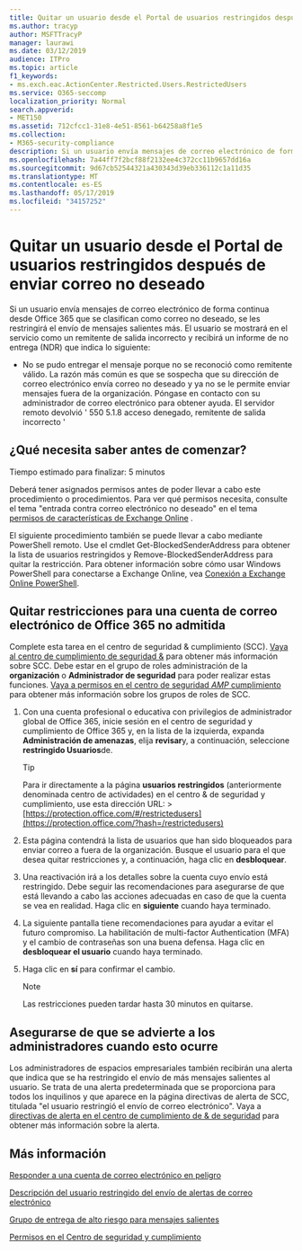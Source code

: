 ```yaml
---
title: Quitar un usuario desde el Portal de usuarios restringidos después de enviar correo no deseado
ms.author: tracyp
author: MSFTTracyP
manager: laurawi
ms.date: 03/12/2019
audience: ITPro
ms.topic: article
f1_keywords:
- ms.exch.eac.ActionCenter.Restricted.Users.RestrictedUsers
ms.service: O365-seccomp
localization_priority: Normal
search.appverid:
- MET150
ms.assetid: 712cfcc1-31e8-4e51-8561-b64258a8f1e5
ms.collection:
- M365-security-compliance
description: Si un usuario envía mensajes de correo electrónico de forma continua desde Office 365 que se clasifican como correo no deseado, se les restringirá el envío de mensajes adicionales.
ms.openlocfilehash: 7a44ff7f2bcf88f2132ee4c372cc11b9657dd16a
ms.sourcegitcommit: 9d67cb52544321a430343d39eb336112c1a11d35
ms.translationtype: MT
ms.contentlocale: es-ES
ms.lasthandoff: 05/17/2019
ms.locfileid: "34157252"
---
```

# <a name="removing-a-user-from-the-restricted-users-portal-after-sending-spam-email"></a>Quitar un usuario desde el Portal de usuarios restringidos después de enviar correo no deseado

Si un usuario envía mensajes de correo electrónico de forma continua desde Office 365 que se clasifican como correo no deseado, se les restringirá el envío de mensajes salientes más. El usuario se mostrará en el servicio como un remitente de salida incorrecto y recibirá un informe de no entrega (NDR) que indica lo siguiente:

- No se pudo entregar el mensaje porque no se reconoció como remitente válido. La razón más común es que se sospecha que su dirección de correo electrónico envía correo no deseado y ya no se le permite enviar mensajes fuera de la organización. Póngase en contacto con su administrador de correo electrónico para obtener ayuda. El servidor remoto devolvió ' 550 5.1.8 acceso denegado, remitente de salida incorrecto '

## <a name="what-do-you-need-to-know-before-you-begin"></a>¿Qué necesita saber antes de comenzar?
<a name="sectionSection0"> </a>

Tiempo estimado para finalizar: 5 minutos
  
Deberá tener asignados permisos antes de poder llevar a cabo este procedimiento o procedimientos. Para ver qué permisos necesita, consulte el tema "entrada contra correo electrónico no deseado" en el tema [permisos de características de Exchange Online](http://technet.microsoft.com/library/15073ce1-0917-403b-8839-02a2ebc96e16.aspx) .

El siguiente procedimiento también se puede llevar a cabo mediante PowerShell remoto. Use el cmdlet Get-BlockedSenderAddress para obtener la lista de usuarios restringidos y Remove-BlockedSenderAddress para quitar la restricción. Para obtener información sobre cómo usar Windows PowerShell para conectarse a Exchange Online, vea [Conexión a Exchange Online PowerShell](https://go.microsoft.com/fwlink/p/?linkid=396554).

## <a name="remove-restrictions-for-a-blocked-office-365-email-account"></a>Quitar restricciones para una cuenta de correo electrónico de Office 365 no admitida

Complete esta tarea en el centro de seguridad & cumplimiento (SCC). [Vaya al centro de cumplimiento de seguridad &](go-to-the-securitycompliance-center.md) para obtener más información sobre SCC. Debe estar en el grupo de roles administración de la **organización** o **Administrador de seguridad** para poder realizar estas funciones. [Vaya a permisos en el centro de seguridad _AMP_ cumplimiento](permissions-in-the-security-and-compliance-center.md) para obtener más información sobre los grupos de roles de SCC.

1. Con una cuenta profesional o educativa con privilegios de administrador global de Office 365, inicie sesión en el centro de seguridad y cumplimiento de Office 365 y, en la lista de la izquierda, expanda **Administración de amenazas**, elija **revisar**y, a continuación, seleccione **restringido Usuarios**de.
    
    > [!TIP]
    > Para ir directamente a la página **usuarios restringidos** (anteriormente denominada centro de actividades) en el centro &amp; de seguridad y cumplimiento, use esta dirección URL: >[https://protection.office.com/#/restrictedusers](https://protection.office.com/?hash=/restrictedusers)

2. Esta página contendrá la lista de usuarios que han sido bloqueados para enviar correo a fuera de la organización.  Busque el usuario para el que desea quitar restricciones y, a continuación, haga clic en **desbloquear**.

3. Una reactivación irá a los detalles sobre la cuenta cuyo envío está restringido. Debe seguir las recomendaciones para asegurarse de que está llevando a cabo las acciones adecuadas en caso de que la cuenta se vea en realidad. Haga clic en **siguiente** cuando haya terminado.

4. La siguiente pantalla tiene recomendaciones para ayudar a evitar el futuro compromiso. La habilitación de multi-factor Authentication (MFA) y el cambio de contraseñas son una buena defensa. Haga clic en **desbloquear el usuario** cuando haya terminado.

5. Haga clic en **sí** para confirmar el cambio.

    > [!NOTE]
    > Las restricciones pueden tardar hasta 30 minutos en quitarse. 

## <a name="making-sure-admins-are-alerted-when-this-happens"></a>Asegurarse de que se advierte a los administradores cuando esto ocurre

Los administradores de espacios empresariales también recibirán una alerta que indica que se ha restringido el envío de más mensajes salientes al usuario. Se trata de una alerta predeterminada que se proporciona para todos los inquilinos y que aparece en la página directivas de alerta de SCC, titulada "el usuario restringió el envío de correo electrónico". Vaya a [directivas de alerta en el centro de cumplimiento de & de seguridad](https://docs.microsoft.com/en-us/office365/securitycompliance/alert-policies) para obtener más información sobre la alerta.

## <a name="for-more-information"></a>Más información

[Responder a una cuenta de correo electrónico en peligro](responding-to-a-compromised-email-account.md)

[Descripción del usuario restringido del envío de alertas de correo electrónico](https://docs.microsoft.com/en-us/office365/securitycompliance/alert-policies)

[Grupo de entrega de alto riesgo para mensajes salientes](high-risk-delivery-pool-for-outbound-messages.md)

[Permisos en el Centro de seguridad y cumplimiento](permissions-in-the-security-and-compliance-center.md)
